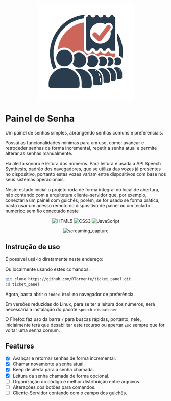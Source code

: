 <div align="center">

<img src="./assets/img/logo_color.svg" width="300">

</div>


# Painel de Senha

Um painel de senhas simples, abrangendo senhas comuns e preferenciais.

Possui as funcionalidades mínimas para um uso, como: avançar e retroceder senhas de forma incremental, repetir a senha atual e permite alterar as senhas manualmente.

Há alerta sonoro e leitura dos números. Para leitura é usada a API Speech Synthesis, padrão dos navegadores, que se utiliza das vozes já presentes no dispositivo, portanto estas vozes variam entre dispositivos com base nos seus sistemas operacionais.

Neste estado inicial o projeto roda de forma integral no local de abertura, não contando com a arquitetura cliente-servidor que, por exemplo, conectaria um painel com guichês, porém, se for usado se forma prática, basta usar um acesso remoto no dispositivo de painel ou um teclado numérico sem fio conectado neste

<div align="center">

![HTML5](https://img.shields.io/badge/html5-%23E34F26.svg?style=for-the-badge&logo=html5&logoColor=white)
![CSS3](https://img.shields.io/badge/css3-%231572B6.svg?style=for-the-badge&logo=css3&logoColor=white)
![JavaScript](https://img.shields.io/badge/javascript-%23323330.svg?style=for-the-badge&logo=javascript&logoColor=%23F7DF1E)


![screaming_capture](./readme/screaming_capture.gif)

</div>

## Instrução de uso

É possível usá-lo diretamente neste endereço:

Ou localmente usando estes comandos:

```bash
git clone https://github.com/RTormente/ticket_panel.git
cd ticket_panel
```

Agora, basta abrir o `index.html` no navegador de preferência.

Em versões reduzidas do Linux, para se ter a leitura dos números, será necessária a instalação do pacote `speech-dispatcher`

O Firefox faz uso da barra `/` para buscas rápidas, portanto, nele, inicialmente terá que desabilitar este recurso ou apertar `Esc` sempre que for voltar uma senha comum.

## Features

-   [x] Avançar e retornar senhas de forma incremental.
-   [x] Chamar novamente a senha atual.
-   [x] Beep de alerta para a senha chamada.
-   [x] Leitura da senha chamada de forma opcional.
-   [ ] Organização do código e melhor distribuição entre arquivos.
-   [ ] Alterações dos botões para comandos.
-   [ ] Cliente-Servidor contando com o campo dos guichês.
